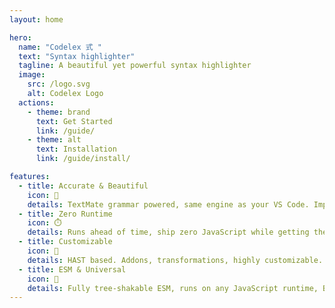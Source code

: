 ```yaml
---
layout: home

hero:
  name: "Codelex 式 "
  text: "Syntax highlighter"
  tagline: A beautiful yet powerful syntax highlighter
  image:
    src: /logo.svg
    alt: Codelex Logo
  actions:
    - theme: brand
      text: Get Started
      link: /guide/
    - theme: alt
      text: Installation
      link: /guide/install/

features:
  - title: Accurate & Beautiful
    icon: 🌈
    details: TextMate grammar powered, same engine as your VS Code. Improves with VS Code.
  - title: Zero Runtime
    icon: ⏱️
    details: Runs ahead of time, ship zero JavaScript while getting the perfect syntax highlighting.
  - title: Customizable
    icon: 🧩
    details: HAST based. Addons, transformations, highly customizable.
  - title: ESM & Universal
    icon: 🎄
    details: Fully tree-shakable ESM, runs on any JavaScript runtime, Browser, Node.js, Cloudflare Workers, etc.
---
```


<HomeDemo />
